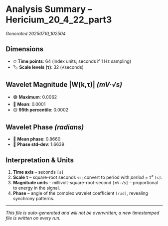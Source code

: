 # Analysis Summary – Hericium_20_4_22_part3

*Generated 20250710_102504*

## Dimensions
- ⏱ **Time points**: 64 (index units; seconds if 1 Hz sampling)
- 🏷 **Scale levels (τ)**: 32 (√seconds)

## Wavelet Magnitude |W(k,τ)|  *(mV·√s)*
- 🟢 **Maximum**: 0.0062
- 🔵 **Mean**: 0.0001
- 🟡 **95th percentile**: 0.0002

## Wavelet Phase *(radians)*
- 📏 **Mean phase**: 0.8660
- 📐 **Phase std-dev**: 1.6639

## Interpretation & Units
1. **Time axis** – seconds `[s]`  
2. **Scale τ** – square-root seconds `√s`; convert to period with *period = τ²* `[s]`.  
3. **Magnitude units** – millivolt-square-root-second `[mV·√s]` – proportional to energy in the signal.  
4. **Phase** – angle of the complex wavelet coefficient `[rad]`, revealing synchrony patterns.

---
*This file is auto-generated and will not be overwritten; a new timestamped file is written on every run.*
